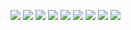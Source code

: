 ![](../The_Seeking_Missile/2.jpg)
![](../The_Seeking_Missile/3.jpg)
![](../The_Seeking_Missile/4.jpg)
![](../The_Seeking_Missile/6.jpg)
![](../The_Seeking_Missile/8.jpg)
![](../The_Seeking_Missile/10.jpg)
![](../The_Seeking_Missile/11.jpg)
![](../The_Seeking_Missile/12.jpg)
![](../The_Seeking_Missile/13.jpg)
